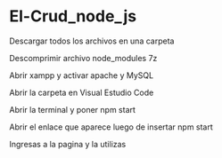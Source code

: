 # El-Crud_node_js

Descargar todos los archivos en una carpeta 

Descomprimir archivo node_modules 7z

Abrir xampp y activar apache y MySQL

Abrir la carpeta en Visual Estudio Code

Abrir la terminal y poner npm start

Abrir el enlace que aparece luego de insertar npm start 

Ingresas a la pagina y la utilizas 
